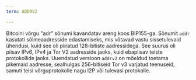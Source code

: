 ```yaml
---
term: ADDRV2

---
```

Bitcoini võrgu "adr" sõnumi kavandatav areng koos BIP155-ga. Sõnumit `addr` kasutati sõlmeaadresside edastamiseks, mis võtavad vastu sissetulevaid ühendusi, kuid see oli piiratud 128-bitiste aadressidega. See suurus oli piisav IPv6, IPv4 ja Tor V2 aadresside jaoks, kuid ebapiisav teiste protokollide jaoks. Uuendatud versioon `addrv2` on mõeldud toetama pikemaid aadresse, sealhulgas 256-bitiseid Tor v3 varjatud teenuseid, samuti teisi võrguprotokolle nagu I2P või tulevasi protokolle.
